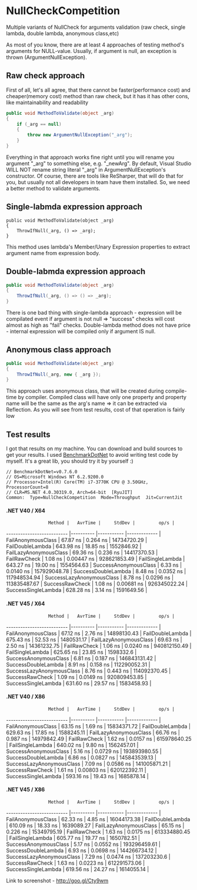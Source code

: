 # NullCheckCompetition
Multiple variants of NullCheck for arguments validation (raw check, single lambda, double lambda, anonymous class,etc)


As most of you know, there are at least 4 approaches of testing method's arguments for NULL-value. Usually, if argument is null, an exception is thrown (ArgumentNullException).

Raw check approach
---------
First of all, let's all agree, that there cannot be faster(performance cost) and cheaper(memory cost) method than raw check, but it has it has other cons, like maintainability and readability
```csharp
public void MethodToValidate(object _arg)
{
	if (_arg == null)
	{
		throw new ArgumentNullException("_arg");
	}
}
```
Everything in that approach works fine right until you will rename you argument "_arg" to something else, e.g. "_newArg". By default, Visual Studio WILL NOT rename string literal "_arg" in ArgumentNullException's constructor.  Of course, there are tools like ReSharper, that will do that for you, but usually not all developers in team have them installed. So, we need a better method to validate arguments.

Single-labmda expression approach
---------------------------------
```csharpcsharp
public void MethodToValidate(object _arg)
{
	ThrowIfNull(_arg, () => _arg);
}
```
This method uses lambda's Member/Unary Expression properties to extract argument name from expression body. 

Double-labmda expression approach
---------------------------------
```csharp
public void MethodToValidate(object _arg)
{
	ThrowIfNull(_arg, () => () => _arg);
}
```
There is one bad thing with single-lambda approach - expression will be compilated event if argument is not null => "success" checks will cost almost as high as "fail" checks. Double-lambda method does not have price - internal expression will be compiled only if argument IS null.

Anonymous class approach
------------------------
```csharp
public void MethodToValidate(object _arg)
{
	ThrowIfNull(_arg, new { _arg });
}
```
This approach uses anonymous class, that will be created during compile-time by compiler. Compiled class will have only one property and property name will be the same as the arg's name => it can be extracted via Reflection. As you will see from test results, cost of that operation is fairly low

Test results
------------
I got that results on my machine. You can download and build sources to get your results. I used [BenchmarkDotNet](https://github.com/PerfDotNet/BenchmarkDotNet) to avoid writing test code by myself. It's a great lib, you should try it by yourself :)


```
// BenchmarkDotNet=v0.7.6.0
// OS=Microsoft Windows NT 6.2.9200.0
// Processor=Intel(R) Core(TM) i7-3770K CPU @ 3.50GHz, ProcessorCount=8
// CLR=MS.NET 4.0.30319.0, Arch=64-bit  [RyuJIT]
Common:  Type=NullCheckCompetition  Mode=Throughput  Jit=CurrentJit
```
#### .NET V40 / X64
                    Method |   AvrTime |     StdDev |         op/s |
-------------------------- |---------- |----------- |------------- |
        FailAnonymousClass |  67.87 ns |   0.264 ns |  14734720.29 |
          FailDoubleLambda | 643.98 ns |   18.85 ns |   1552846.92 |
    FailLazyAnonymousClass |  69.36 ns |   0.236 ns |  14417370.53 |
              FailRawCheck |   1.08 ns | 0.00447 ns | 928621853.49 |
          FailSingleLambda | 643.27 ns |   19.00 ns |   1554564.63 |
     SuccessAnonymousClass |   6.33 ns |  0.0140 ns | 157929048.78 |
       SuccessDoubleLambda |   8.48 ns |  0.0352 ns | 117948534.94 |
 SuccessLazyAnonymousClass |   8.78 ns |  0.0296 ns | 113835487.67 |
           SuccessRawCheck |   1.08 ns | 0.00681 ns | 926345022.24 |
       SuccessSingleLambda | 628.28 ns |    3.14 ns |   1591649.56 |
      
#### .NET V45 / X64
                    Method |   AvrTime |     StdDev |         op/s |
-------------------------- |---------- |----------- |------------- |
        FailAnonymousClass |  67.12 ns |    2.76 ns |  14898130.43 |
          FailDoubleLambda | 675.43 ns |   52.53 ns |   1480531.17 |
    FailLazyAnonymousClass |  69.63 ns |    2.50 ns |  14361232.75 |
              FailRawCheck |   1.06 ns |  0.0240 ns | 940812150.49 |
          FailSingleLambda | 625.65 ns |   23.85 ns |    1598332.6 |
     SuccessAnonymousClass |   6.81 ns |   0.187 ns | 146843131.42 |
       SuccessDoubleLambda |   8.91 ns |   0.158 ns | 112290052.31 |
 SuccessLazyAnonymousClass |   8.76 ns |   0.443 ns | 114092370.45 |
           SuccessRawCheck |   1.09 ns |  0.0149 ns | 920809453.85 |
       SuccessSingleLambda | 631.60 ns |   29.57 ns |   1583458.93 |
       
#### .NET V40 / X86
                    Method |   AvrTime |     StdDev |         op/s |
-------------------------- |---------- |----------- |------------- |
        FailAnonymousClass |  63.15 ns |    1.69 ns |  15834371.72 |
          FailDoubleLambda | 629.63 ns |   17.85 ns |   1588245.11 |
    FailLazyAnonymousClass |  66.76 ns |   0.987 ns |  14979842.49 |
              FailRawCheck |   1.62 ns |  0.0157 ns | 615978640.25 |
          FailSingleLambda | 640.02 ns |    9.80 ns |   1562457.01 |
     SuccessAnonymousClass |   5.16 ns |  0.0729 ns | 193893980.55 |
       SuccessDoubleLambda |   6.86 ns |  0.0827 ns | 145843539.13 |
 SuccessLazyAnonymousClass |   7.09 ns |  0.0586 ns | 141005871.21 |
           SuccessRawCheck |   1.61 ns | 0.00803 ns | 620122392.11 |
       SuccessSingleLambda | 593.16 ns |   19.43 ns |   1685878.14 |

#### .NET V45 / X86
                    Method |   AvrTime |     StdDev |         op/s |
-------------------------- |---------- |----------- |------------- |
        FailAnonymousClass |  62.33 ns |    4.85 ns |  16044173.38 |
          FailDoubleLambda | 610.09 ns |   18.33 ns |   1639089.27 |
    FailLazyAnonymousClass |  65.15 ns |   0.226 ns |  15349795.19 |
              FailRawCheck |   1.63 ns |  0.0175 ns | 613334880.45 |
          FailSingleLambda | 605.77 ns |   19.77 ns |   1650782.51 |
     SuccessAnonymousClass |   5.17 ns |  0.0552 ns | 193296459.61 |
       SuccessDoubleLambda |   6.93 ns |  0.0698 ns | 144266734.12 |
 SuccessLazyAnonymousClass |   7.29 ns |  0.0474 ns |  137203230.6 |
           SuccessRawCheck |   1.63 ns |  0.0223 ns | 612291573.06 |
       SuccessSingleLambda | 619.56 ns |   24.27 ns |   1614055.14 |
       
Link to screenshot - http://goo.gl/Cty9wm
